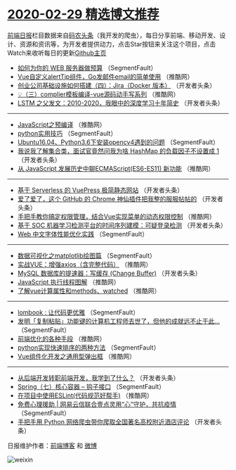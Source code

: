 # [2020-02-29 精选博文推荐](https://toutiao.qdkfweb.cn/date/2020/02/29)

[前端日报](https://qdkfweb.cn/c/news)栏目数据来自[码农头条](https://toutiao.qdkfweb.cn/)（我开发的爬虫），每日分享前端、移动开发、设计、资源和资讯等，为开发者提供动力，点击Star按钮来关注这个项目，点击Watch来收听每日的更新[Github主页](https://github.com/kujian/frontendDaily)
* [如何为你的 WEB 服务器做预算](https://toutiao.qdkfweb.cn/138371.html) （SegmentFault）
* [Vue自定义alertTip组件，Go发邮件email的简单使用](https://toutiao.qdkfweb.cn/138408.html) （推酷网）
* [创业公司基础设施如何搭建（四）：Jira（Docker 版本）](https://toutiao.qdkfweb.cn/138382.html) （开发者头条）
* [💡（三）complier模板编译-vue源码动手写系列](https://toutiao.qdkfweb.cn/138409.html) （推酷网）
* [LSTM 之父发文：2010-2020，我眼中的深度学习十年简史](https://toutiao.qdkfweb.cn/138383.html) （开发者头条）

***
* [JavaScript之预编译](https://toutiao.qdkfweb.cn/138411.html) （推酷网）
* [python实用技巧](https://toutiao.qdkfweb.cn/138364.html) （SegmentFault）
* [Ubuntu16.04、Python3.6下安装opencv4遇到的问题](https://toutiao.qdkfweb.cn/138375.html) （SegmentFault）
* [我说我了解集合类，面试官竟然问我为啥 HashMap 的负载因子不设置成 1](https://toutiao.qdkfweb.cn/138376.html) （开发者头条）
* [从 JavaScript 发展历史中聊ECMAScript(ES6-ES11) 新功能](https://toutiao.qdkfweb.cn/138413.html) （推酷网）

***
* [基于 Serverless 的 VuePress 极简静态网站](https://toutiao.qdkfweb.cn/138387.html) （开发者头条）
* [爱了爱了，这个 GitHub 的 Chrome 神仙插件把我整的服服帖帖的](https://toutiao.qdkfweb.cn/138377.html) （开发者头条）
* [手把手教你搞定权限管理，结合Vue实现菜单的动态权限控制](https://toutiao.qdkfweb.cn/138414.html) （推酷网）
* [基于 SOC 机器学习检测平台的时间序列建模：可疑登录检测](https://toutiao.qdkfweb.cn/138389.html) （开发者头条）
* [Web 中文字体性能优化实践](https://toutiao.qdkfweb.cn/138369.html) （SegmentFault）

***
* [数据可视化之matplotlib绘图篇](https://toutiao.qdkfweb.cn/138370.html) （SegmentFault）
* [实战VUE：增强axios（含完整代码）](https://toutiao.qdkfweb.cn/138407.html) （推酷网）
* [MySQL 数据库的提速器：写缓存 (Change Buffer)](https://toutiao.qdkfweb.cn/138381.html) （开发者头条）
* [JavaScript 执行线程图解](https://toutiao.qdkfweb.cn/138397.html) （推酷网）
* [了解vue计算属性和methods、watched](https://toutiao.qdkfweb.cn/138398.html) （推酷网）

***
* [lombook : 让代码更优雅](https://toutiao.qdkfweb.cn/138372.html) （SegmentFault）
* [发明「复制粘贴」功能键的计算机工程师去世了，但他的成就远不止于此&#8230;](https://toutiao.qdkfweb.cn/138362.html) （SegmentFault）
* [前端优化的各种手段](https://toutiao.qdkfweb.cn/138399.html) （推酷网）
* [python实现快速排序的两种方法](https://toutiao.qdkfweb.cn/138373.html) （SegmentFault）
* [Vue组件化开发之通用型弹出框](https://toutiao.qdkfweb.cn/138410.html) （推酷网）

***
* [从后端开发转职前端开发，我学到了什么？](https://toutiao.qdkfweb.cn/138384.html) （开发者头条）
* [Spring（七）核心容器 &#8211; 钩子接口](https://toutiao.qdkfweb.cn/138363.html) （SegmentFault）
* [在项目中使用ESLint(代码规范好帮手)](https://toutiao.qdkfweb.cn/138400.html) （推酷网）
* [免费心理援助 | 网易云信联合壹点灵用“心”守护，共抗疫情](https://toutiao.qdkfweb.cn/138374.html) （SegmentFault）
* [手把手用 Python 网络爬虫带你爬取全国著名高校附近酒店评论](https://toutiao.qdkfweb.cn/138385.html) （开发者头条）

日报维护作者：[前端博客](https://qdkfweb.cn/) 和 [微博](https://qdkfweb.cn/go/weibo)

![weixin](https://user-images.githubusercontent.com/3055447/38468989-651132ac-3b80-11e8-8e6b-15122322a9d7.png)
